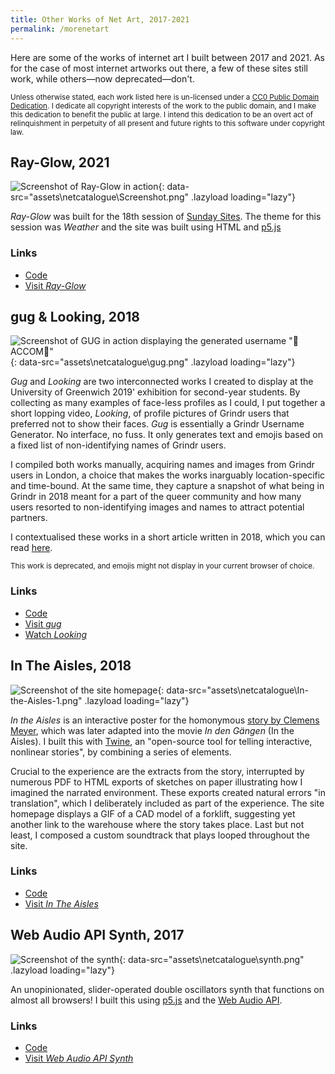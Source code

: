 ```yaml
---
title: Other Works of Net Art, 2017-2021
permalink: /morenetart
---
```

Here are some of the works of internet art I built between 2017 and 2021. As for the case of most internet artworks out there, a few of these sites still work, while others—now deprecated—don't. 

<small>Unless otherwise stated, each work listed here is un-licensed under a [CC0 Public Domain Dedication](https://creativecommons.org/publicdomain/zero/1.0/). I dedicate all copyright interests of the work to the public domain, and I make this dedication to benefit the public at large. I intend this dedication to be an overt act of relinquishment in perpetuity of all present and future rights to this software under copyright law.</small>

## Ray-Glow, 2021

![Screenshot of Ray-Glow in action](){: data-src="assets\netcatalogue\Screenshot.png" .lazyload loading="lazy"}

_Ray-Glow_ was built for the 18th session of [Sunday Sites](https://sundaysites.cafe/). The theme for this session was _Weather_ and the site was built using HTML and [p5.js](https://p5js.org/)

### Links

* [Code](https://glitch.com/~ray-glow)
* [Visit _Ray-Glow_](https://ray-glow.glitch.me/)

## gug & Looking, 2018

![Screenshot of GUG in action displaying the generated username "🥰ACCOM🥰"](){: data-src="assets\netcatalogue\gug.png" .lazyload loading="lazy"}

_Gug_ and _Looking_ are two interconnected works I created to display at the University of Greenwich 2019' exhibition for second-year students. By collecting as many examples of face-less profiles as I could, I put together a short lopping video, _Looking_, of profile pictures of Grindr users that preferred not to show their faces. _Gug_ is essentially a Grindr Username Generator. No interface, no fuss. It only generates text and emojis based on a fixed list of non-identifying names of Grindr users. 

I compiled both works manually, acquiring names and images from Grindr users in London, a choice that makes the works inarguably location-specific and time-bound. At the same time, they capture a snapshot of what being in Grindr in 2018 meant for a part of the queer community and how many users resorted to non-identifying images and names to attract potential partners. 

I contextualised these works in a short article written in 2018, which you can read [here](https://francescoimola.medium.com/we-all-want-to-be-loved-bdc88bc85d9e?sk=cde14283436d58dd984b10c41c8a5353).

<small>This work is deprecated, and emojis might not display in your current browser of choice.</small>

### Links

* [Code](https://github.com/francescoimola/gug)
* [Visit _gug_](https://francescoimola.github.io/gug/)
* [Watch _Looking_](https://vimeo.com/341989579)

## In The Aisles, 2018

![Screenshot of the site homepage](){: data-src="assets\netcatalogue\In-the-Aisles-1.png" .lazyload loading="lazy"}

_In the Aisles_ is an interactive poster for the homonymous [story by Clemens Meyer](https://www.thewhitereview.org/fiction/in-the-aisles/), which was later adapted into the movie _In den Gängen_ (In the Aisles). I built this with [Twine](https://twinery.org/), an "open-source tool for telling interactive, nonlinear stories", by combining a series of elements. 

Crucial to the experience are the extracts from the story, interrupted by numerous PDF to HTML exports of sketches on paper illustrating how I imagined the narrated environment. These exports created natural errors "in translation", which I deliberately included as part of the experience. The site homepage displays a GIF of a CAD model of a forklift, suggesting yet another link to the warehouse where the story takes place. Last but not least, I composed a custom soundtrack that plays looped throughout the site.

### Links

* [Code](https://github.com/francescoimola/In-The-Aisles)
* [Visit _In The Aisles_](https://francescoimola.github.io/In-The-Aisles/)

## Web Audio API Synth, 2017

![Screenshot of the synth](){: data-src="assets\netcatalogue\synth.png" .lazyload loading="lazy"}

An unopinionated, slider-operated double oscillators synth that functions on almost all browsers! I built this using [p5.js](https://p5js.org/) and the [Web Audio API](https://developer.mozilla.org/en-US/docs/Web/API/Web_Audio_API).

### Links

* [Code](https://github.com/francescoimola/Web-Audio-Synth)
* [Visit _Web Audio API Synth_](https://francescoimola.github.io/Web-Audio-Synth/)